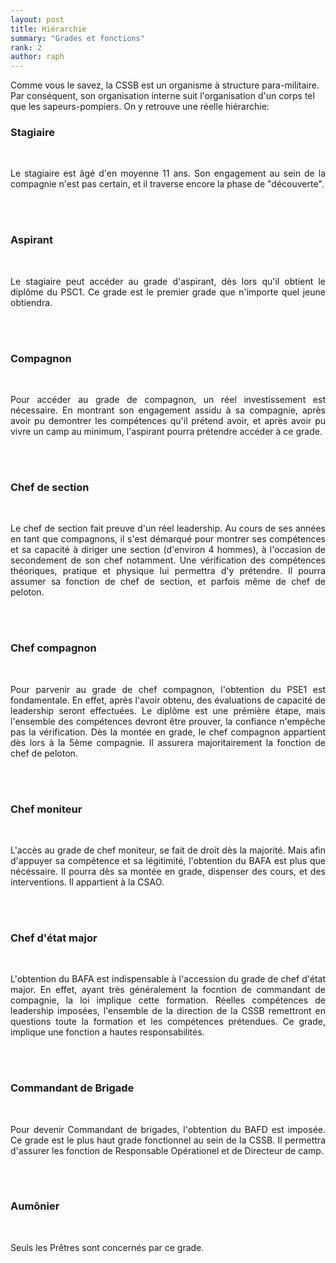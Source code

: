 ```yaml
---
layout: post
title: Hiérarchie
summary: "Grades et fonctions"
rank: 2
author: raph
---
```


Comme vous le savez, la CSSB est un organisme à structure para-militaire. Par conséquent, son organisation interne suit l'organisation d'un corps tel que les sapeurs-pompiers. On y retrouve une réelle hiérarchie:


### Stagiaire
<br>
<div align="justify">

Le stagiaire est âgé d'en moyenne 11 ans. Son engagement au sein de la compagnie n'est pas certain, et il traverse encore la phase de "découverte". 

</div>
<br>
<br>

### Aspirant
<br>
<div align="justify">

Le stagiaire peut accéder au grade  d'aspirant, dès lors qu'il obtient le diplôme du PSC1. Ce grade est le premier grade que n'importe quel jeune obtiendra.

</div>
<br>
<br>

### Compagnon
<br>
<div align="justify">

Pour accéder au grade de compagnon, un réel investissement est nécessaire. En montrant son engagement assidu à sa compagnie, après avoir pu demontrer les compétences qu'il prétend avoir, et après avoir pu vivre un camp au minimum, l'aspirant pourra prétendre accéder à ce grade.

</div>
<br>
<br>

### Chef de section
<br>
<div align="justify">

Le chef de section fait preuve d'un réel leadership. Au cours de ses années en tant que compagnons, il s'est démarqué pour montrer ses compétences et sa capacité à diriger une section (d'environ 4 hommes), à l'occasion de secondement de son chef notamment. Une vérification des compétences théoriques, pratique et physique lui permettra d'y prétendre. Il pourra assumer sa fonction de chef de section, et parfois même de chef de peloton.

</div>
<br>
<br>

### Chef compagnon
<br>
<div align="justify">

Pour parvenir au grade de chef compagnon, l'obtention du PSE1 est fondamentale. En effet, après l'avoir obtenu, des évaluations de capacité de leadership seront effectuées. Le diplôme est une prémière étape, mais l'ensemble des compétences devront être prouver, la confiance n'empêche pas la vérification. Dès la montée en grade, le chef compagnon appartient dès lors à la 5ème compagnie. Il assurera majoritairement la fonction de chef de peloton.

</div>
<br>
<br>

### Chef moniteur 
<br>
<div align="justify">

L'accès au grade de chef moniteur, se fait de droit dès la majorité. Mais afin d'appuyer sa compétence et sa légitimité, l'obtention du BAFA est plus que nécéssaire. Il pourra dès sa montée en grade, dispenser des cours, et des interventions. Il appartient à la CSAO.

</div>
<br>
<br>

### Chef d'état major
<br>
<div align="justify">

L'obtention du BAFA est indispensable à l'accession du grade de chef d'état major. En effet, ayant très généralement la focntion de commandant de compagnie, la loi implique cette formation. Réelles compétences de leadership imposées, l'ensemble de la direction de la CSSB remettront en questions toute la formation et les compétences prétendues. Ce grade, implique une fonction a hautes responsabilités.

</div>
<br>
<br>

### Commandant de Brigade
<br>
<div align="justify">

Pour devenir Commandant de brigades, l'obtention du BAFD est imposée. Ce grade est le plus haut grade fonctionnel au sein de la CSSB. Il permettra d'assurer les fonction de Responsable Opérationel et de Directeur de camp. 

</div>
<br>
<br>

### Aumônier
<br>
<div align="justify">

Seuls les Prêtres sont concernés par ce grade.